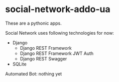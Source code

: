 # social-network-addo-ua

These are a pythonic apps.

Social Network uses following technologies for now:
* Django
  - Django REST Framework
  - Django REST Framework JWT Auth
  - Django REST Swagger
* SQLite

Automated Bot: nothing yet
